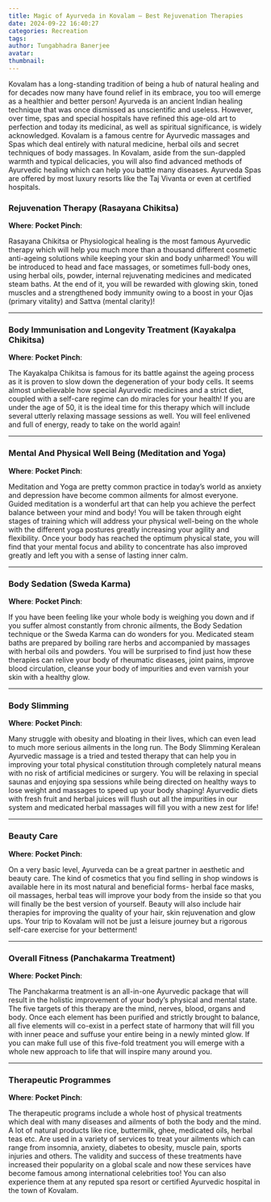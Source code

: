 ```yaml
---
title: Magic of Ayurveda in Kovalam – Best Rejuvenation Therapies
date: 2024-09-22 16:40:27
categories: Recreation
tags:
author: Tungabhadra Banerjee
avatar:
thumbnail:
---
```

Kovalam has a long-standing tradition of being a hub of natural healing and for decades now many have found relief in its embrace, you too will emerge as a healthier and better person! Ayurveda is an ancient Indian healing technique that was once dismissed as unscientific and useless. However, over time, spas and special hospitals have refined this age-old art to perfection and today its medicinal, as well as spiritual significance, is widely acknowledged. Kovalam is a famous centre for Ayurvedic massages and Spas which deal entirely with natural medicine, herbal oils and secret techniques of body massages. In Kovalam, aside from the sun-dappled warmth and typical delicacies, you will also find advanced methods of Ayurvedic healing which can help you battle many diseases. Ayurveda Spas are offered by most luxury resorts like the Taj Vivanta or even at certified hospitals.

### Rejuvenation Therapy (Rasayana Chikitsa)
**Where**:
**Pocket Pinch**:

Rasayana Chikitsa or Physiological healing is the most famous Ayurvedic therapy which will help you much more than a thousand different cosmetic anti-ageing solutions while keeping your skin and body unharmed! You will be introduced to head and face massages, or sometimes full-body ones, using herbal oils, powder, internal rejuvenating medicines and medicated steam baths. At the end of it, you will be rewarded with glowing skin, toned muscles and a strengthened body immunity owing to a boost in your Ojas (primary vitality) and Sattva (mental clarity)!

---

### Body Immunisation and Longevity Treatment (Kayakalpa Chikitsa)
**Where**:
**Pocket Pinch**:

The Kayakalpa Chikitsa is famous for its battle against the ageing process as it is proven to slow down the degeneration of your body cells. It seems almost unbelievable how special Ayurvedic medicines and a strict diet, coupled with a self-care regime can do miracles for your health! If you are under the age of 50, it is the ideal time for this therapy which will include several utterly relaxing massage sessions as well. You will feel enlivened and full of energy, ready to take on the world again!

---

### Mental And Physical Well Being (Meditation and Yoga)
**Where**:
**Pocket Pinch**:

Meditation and Yoga are pretty common practice in today’s world as anxiety and depression have become common ailments for almost everyone. Guided meditation is a wonderful art that can help you achieve the perfect balance between your mind and body! You will be taken through eight stages of training which will address your physical well-being on the whole with the different yoga postures greatly increasing your agility and flexibility. Once your body has reached the optimum physical state, you will find that your mental focus and ability to concentrate has also improved greatly and left you with a sense of lasting inner calm.

---

### Body Sedation (Sweda Karma)
**Where**:
**Pocket Pinch**:

If you have been feeling like your whole body is weighing you down and if you suffer almost constantly from chronic ailments, the Body Sedation technique or the Sweda Karma can do wonders for you. Medicated steam baths are prepared by boiling rare herbs and accompanied by massages with herbal oils and powders. You will be surprised to find just how these therapies can relive your body of rheumatic diseases, joint pains, improve blood circulation, cleanse your body of impurities and even varnish your skin with a healthy glow.

---

### Body Slimming
**Where**:
**Pocket Pinch**:

Many struggle with obesity and bloating in their lives, which can even lead to much more serious ailments in the long run. The Body Slimming Keralean Ayurvedic massage is a tried and tested therapy that can help you in improving your total physical constitution through completely natural means with no risk of artificial medicines or surgery. You will be relaxing in special saunas and enjoying spa sessions while being directed on healthy ways to lose weight and massages to speed up your body shaping! Ayurvedic diets with fresh fruit and herbal juices will flush out all the impurities in our system and medicated herbal massages will fill you with a new zest for life!

---

### Beauty Care
**Where**:
**Pocket Pinch**:

On a very basic level, Ayurveda can be a great partner in aesthetic and beauty care. The kind of cosmetics that you find selling in shop windows is available here in its most natural and beneficial forms- herbal face masks, oil massages, herbal teas will improve your body from the inside so that you will finally be the best version of yourself. Beauty will also include hair therapies for improving the quality of your hair, skin rejuvenation and glow ups. Your trip to Kovalam will not be just a leisure journey but a rigorous self-care exercise for your betterment!

---

### Overall Fitness (Panchakarma Treatment)
**Where**:
**Pocket Pinch**:

The Panchakarma treatment is an all-in-one Ayurvedic package that will result in the holistic improvement of your body’s physical and mental state. The five targets of this therapy are the mind, nerves, blood, organs and body. Once each element has been purified and strictly brought to balance, all five elements will co-exist in a perfect state of harmony that will fill you with inner peace and suffuse your entire being in a newly minted glow. If you can make full use of this five-fold treatment you will emerge with a whole new approach to life that will inspire many around you.

---

### Therapeutic Programmes
**Where**:
**Pocket Pinch**:

The therapeutic programs include a whole host of physical treatments which deal with many diseases and ailments of both the body and the mind. A lot of natural products like rice, buttermilk, ghee, medicated oils, herbal teas etc. Are used in a variety of services to treat your ailments which can range from insomnia, anxiety, diabetes to obesity, muscle pain, sports injuries and others. The validity and success of these treatments have increased their popularity on a global scale and now these services have become famous among international celebrities too! You can also experience them at any reputed spa resort or certified Ayurvedic hospital in the town of Kovalam.